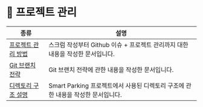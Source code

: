 # 🫡 프로젝트 관리

| 종류 | 설명 |
|--|--|
| [프로젝트 관리 방법](./project.md) | 스크럼 작성부터 Github 이슈 + 프로젝트 관리까지 대한 내용을 작성한 문서입니다. |
| [Git 브랜치 전략](./branch_management.md) | Git 브랜치 전략에 관한 내용을 작성한 문서입니다. |
| [디렉토리 구조 설명](./branch_management.md) | Smart Parking 프로젝트에서 사용된 디렉토리 구조에 관한 내용을 작성한 문서입니다. |